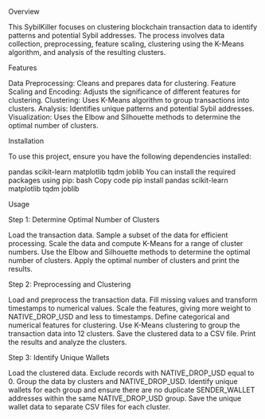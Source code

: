 Overview

This SybilKiller focuses on clustering blockchain transaction data to identify patterns and potential Sybil addresses. The process involves data collection, preprocessing, feature scaling, clustering using the K-Means algorithm, and analysis of the resulting clusters.

Features

Data Preprocessing: Cleans and prepares data for clustering.
Feature Scaling and Encoding: Adjusts the significance of different features for clustering.
Clustering: Uses K-Means algorithm to group transactions into clusters.
Analysis: Identifies unique patterns and potential Sybil addresses.
Visualization: Uses the Elbow and Silhouette methods to determine the optimal number of clusters.

Installation

To use this project, ensure you have the following dependencies installed:

pandas
scikit-learn
matplotlib
tqdm
joblib
You can install the required packages using pip:
bash
Copy code
pip install pandas scikit-learn matplotlib tqdm joblib


Usage

Step 1: Determine Optimal Number of Clusters

Load the transaction data.
Sample a subset of the data for efficient processing.
Scale the data and compute K-Means for a range of cluster numbers.
Use the Elbow and Silhouette methods to determine the optimal number of clusters.
Apply the optimal number of clusters and print the results.

Step 2: Preprocessing and Clustering

Load and preprocess the transaction data.
Fill missing values and transform timestamps to numerical values.
Scale the features, giving more weight to NATIVE_DROP_USD and less to timestamps.
Define categorical and numerical features for clustering.
Use K-Means clustering to group the transaction data into 12 clusters.
Save the clustered data to a CSV file.
Print the results and analyze the clusters.

Step 3: Identify Unique Wallets

Load the clustered data.
Exclude records with NATIVE_DROP_USD equal to 0.
Group the data by clusters and NATIVE_DROP_USD.
Identify unique wallets for each group and ensure there are no duplicate SENDER_WALLET addresses within the same NATIVE_DROP_USD group.
Save the unique wallet data to separate CSV files for each cluster.
